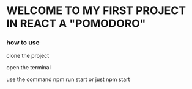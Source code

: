 # WELCOME TO MY FIRST PROJECT IN REACT A "POMODORO"

### how to use

clone the project

open the terminal

use the command npm run start or just npm start
